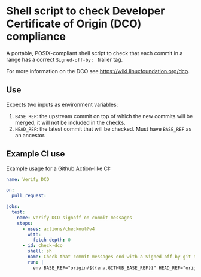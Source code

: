 <!-- SPDX-License-Identifier: AGPL-3.0-or-later -->

# Shell script to check Developer Certificate of Origin (DCO) compliance

A portable, POSIX-compliant shell script to check that each commit in a range has a correct `Signed-off-by: ` trailer tag.

For more information on the DCO see <https://wiki.linuxfoundation.org/dco>.

## Use

Expects two inputs as environment variables:

1. `BASE_REF`: the upstream commit on top of which the new commits will be merged, it will not be included in the checks.
2. `HEAD_REF`: the latest commit that will be checked. Must have `BASE_REF` as an ancestor.

## Example CI use

Example usage for a Github Action-like CI:

```yaml
name: Verify DCO

on:
  pull_request:

jobs:
  test:
    name: Verify DCO signoff on commit messages
    steps:
      - uses: actions/checkout@v4
        with:
          fetch-depth: 0
      - id: check-dco
        shell: sh
        name: Check that commit messages end with a Signed-off-by git trailer
        run: |
          env BASE_REF="origin/${{env.GITHUB_BASE_REF}}" HEAD_REF="origin/${{env.GITHUB_HEAD_REF}}" sh ./.github/check_dco.sh
```
